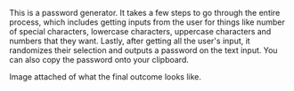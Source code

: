 
This is a password generator. It takes a few steps to go through the entire process, which includes getting inputs from the user for things like number of special characters, lowercase characters, uppercase characters and numbers that they want. Lastly, after getting all the user's input, it randomizes their selection and outputs a password on the text input. You can also copy the password onto your clipboard.

Image attached of what the final outcome looks like.




